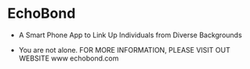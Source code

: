 # EchoBond
* A Smart Phone App to Link Up Individuals from Diverse Backgrounds

* You are not alone. 
  FOR MORE INFORMATION, PLEASE VISIT OUT WEBSITE www echobond.com
